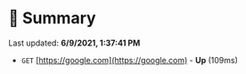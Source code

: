 # 📖 Summary
Last updated: **6/9/2021, 1:37:41 PM**

- `GET` [https://google.com](https://google.com) - **Up** (109ms)

